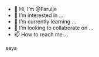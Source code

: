 - 👋 Hi, I’m @Farulje
- 👀 I’m interested in ...
- 🌱 I’m currently learning ...
- 💞️ I’m looking to collaborate on ...
- 📫 How to reach me ...

<!---
Farulje/Farulje is a ✨ special ✨ repository because its `README.md` (this file) appears on your GitHub profile.
--->
saya

